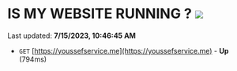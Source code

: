 # IS MY WEBSITE RUNNING ? [![](https://img.shields.io/static/v1?label=Sponsor&message=%E2%9D%A4&logo=GitHub&color=%23fe8e86)](https://github.com/sponsors/<username>)

Last updated: **7/15/2023, 10:46:45 AM**

- `GET` [https://youssefservice.me](https://youssefservice.me) - **Up** (794ms)
